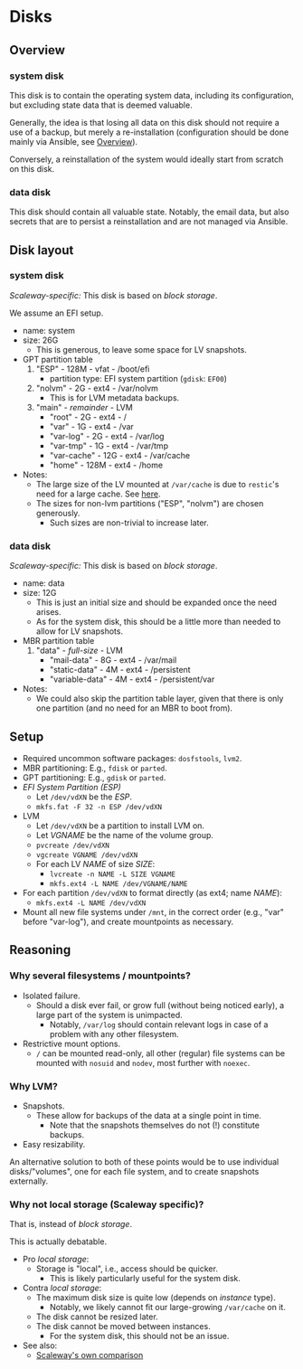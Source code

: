 # Disks

## Overview

### system disk

This disk is to contain the operating system data, including its configuration,
but excluding state data that is deemed valuable.

Generally, the idea is that losing all data on this disk should not require
a use of a backup, but merely a re-installation (configuration should be done
mainly via Ansible, see [Overview](/doc/overview.md)).

Conversely, a reinstallation of the system would ideally start from scratch
on this disk.


### data disk

This disk should contain all valuable state.  Notably, the email data, but also
secrets that are to persist a reinstallation and are not managed via Ansible.


## Disk layout

### system disk

*Scaleway-specific:* This disk is based on *block storage*.

We assume an EFI setup.

* name: system
* size: 26G
    - This is generous, to leave some space for LV snapshots.
* GPT partition table
    1. "ESP"   - 128M        - vfat - /boot/efi
        - partition type: EFI system partition (`gdisk`: `EF00`)
    2. "nolvm" - 2G          - ext4 - /var/nolvm
        - This is for LVM metadata backups.
    3. "main"  - *remainder* - LVM
        * "root"      -   2G - ext4 - /
        * "var"       -   1G - ext4 - /var
        * "var-log"   -   2G - ext4 - /var/log
        * "var-tmp"   -   1G - ext4 - /var/tmp
        * "var-cache" -  12G - ext4 - /var/cache
        * "home"      - 128M - ext4 - /home
* Notes:
    - The large size of the LV mounted at `/var/cache` is due to `restic`'s
      need for a large cache.
      See [here](/ansible/roles/backup/vars/main.yaml).
    - The sizes for non-lvm partitions ("ESP", "nolvm") are chosen generously.
        - Such sizes are non-trivial to increase later.


### data disk

*Scaleway-specific:* This disk is based on *block storage*.

* name: data
* size: 12G
    - This is just an initial size and should be expanded once the need arises.
    - As for the system disk, this should be a little more than needed to allow
      for LV snapshots.
* MBR partition table
    1. "data" - *full-size* - LVM
        * "mail-data"     - 8G - ext4 - /var/mail
        * "static-data"   - 4M - ext4 - /persistent
        * "variable-data" - 4M - ext4 - /persistent/var
* Notes:
    - We could also skip the partition table layer, given that there is only
      one partition (and no need for an MBR to boot from).


## Setup

* Required uncommon software packages: `dosfstools`, `lvm2`.
* MBR partitioning: E.g., `fdisk` or `parted`.
* GPT partitioning: E.g., `gdisk` or `parted`.
* *EFI System Partition (ESP)*
    * Let `/dev/vdXN` be the *ESP*.
    * `mkfs.fat -F 32 -n ESP /dev/vdXN`
* LVM
    * Let `/dev/vdXN` be a partition to install LVM on.
    * Let *VGNAME* be the name of the volume group.
    * `pvcreate /dev/vdXN`
    * `vgcreate VGNAME /dev/vdXN`
    * For each LV *NAME* of size *SIZE*:
        - `lvcreate -n NAME -L SIZE VGNAME`
        - `mkfs.ext4 -L NAME /dev/VGNAME/NAME`
* For each partition `/dev/vdXN` to format directly (as ext4; name *NAME*):
    - `mkfs.ext4 -L NAME /dev/vdXN`
* Mount all new file systems under `/mnt`, in the correct order (e.g., "var"
  before "var-log"), and create mountpoints as necessary.


## Reasoning

### Why several filesystems / mountpoints?

* Isolated failure.
    - Should a disk ever fail, or grow full (without being noticed early),
      a large part of the system is unimpacted.
        - Notably, `/var/log` should contain relevant logs in case of
          a problem with any other filesystem.
* Restrictive mount options.
    - `/` can be mounted read-only, all other (regular) file systems can be
      mounted with `nosuid` and `nodev`, most further with `noexec`.


### Why LVM?

* Snapshots.
    - These allow for backups of the data at a single point in time.
        - Note that the snapshots themselves do not (!) constitute backups.
* Easy resizability.

An alternative solution to both of these points would be to use individual
disks/"volumes", one for each file system, and to create snapshots externally.


### Why not local storage (Scaleway specific)?

That is, instead of *block storage*.

This is actually debatable.

* Pro *local storage*:
    * Storage is "local", i.e., access should be quicker.
        * This is likely particularly useful for the system disk.
* Contra *local storage*:
    * The maximum disk size is quite low (depends on *instance* type).
        * Notably, we likely cannot fit our large-growing `/var/cache` on it.
    * The disk cannot be resized later.
    * The disk cannot be moved between instances.
        * For the system disk, this should not be an issue.
* See also:
    * [Scaleway's own comparison](https://www.scaleway.com/en/docs/faq/blockstorage/#why-should-i-use-block-storage-instead-of-local-storage)
